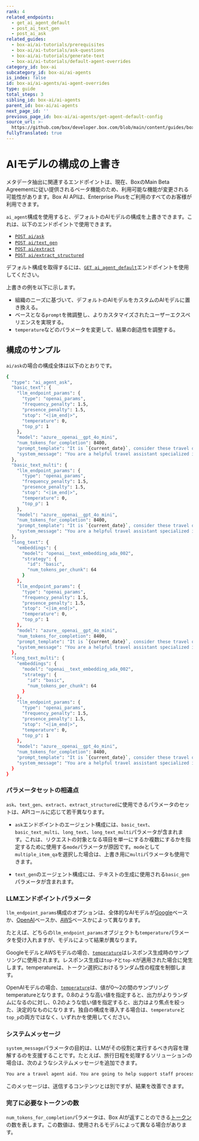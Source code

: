 ```yaml
---
rank: 4
related_endpoints:
  - get_ai_agent_default
  - post_ai_text_gen
  - post_ai_ask
related_guides:
  - box-ai/ai-tutorials/prerequisites
  - box-ai/ai-tutorials/ask-questions
  - box-ai/ai-tutorials/generate-text
  - box-ai/ai-tutorials/default-agent-overrides
category_id: box-ai
subcategory_id: box-ai/ai-agents
is_index: false
id: box-ai/ai-agents/ai-agent-overrides
type: guide
total_steps: 3
sibling_id: box-ai/ai-agents
parent_id: box-ai/ai-agents
next_page_id: ''
previous_page_id: box-ai/ai-agents/get-agent-default-config
source_url: >-
  https://github.com/box/developer.box.com/blob/main/content/guides/box-ai/ai-agents/ai-agent-overrides.md
fullyTranslated: true
---
```

# AIモデルの構成の上書き

<Message type="notice">

メタデータ抽出に関連するエンドポイントは、現在、BoxのMain Beta Agreementに従い提供されるベータ機能のため、利用可能な機能が変更される可能性があります。Box AI APIは、Enterprise Plusをご利用のすべてのお客様が利用できます。

</Message>

`ai_agent`構成を使用すると、デフォルトのAIモデルの構成を上書きできます。これは、以下のエンドポイントで使用できます。

* [`POST ai/ask`][ask]
* [`POST ai/text_gen`][text-gen]
* [`POST ai/extract`][extract]
* [`POST ai/extract_structured`][extract-structured]

<Message type="tip">

デフォルト構成を取得するには、[`GET ai_agent_default`][agent]エンドポイントを使用してください。

</Message>

上書きの例を以下に示します。

* 組織のニーズに基づいて、デフォルトのAIモデルをカスタムのAIモデルに置き換える。
* ベースとなる`prompt`を微調整し、よりカスタマイズされたユーザーエクスペリエンスを実現する。
* `temperature`などのパラメータを変更して、結果の創造性を調整する。

## 構成のサンプル

`ai/ask`の場合の構成全体は以下のとおりです。

```sh
{
  "type": "ai_agent_ask",
  "basic_text": {
    "llm_endpoint_params": {
      "type": "openai_params",
      "frequency_penalty": 1.5,
      "presence_penalty": 1.5,
      "stop": "<|im_end|>",
      "temperature": 0,
      "top_p": 1
    },
    "model": "azure__openai__gpt_4o_mini",
    "num_tokens_for_completion": 8400,
    "prompt_template": "It is `{current_date}`, consider these travel options `{content}` and answer the `{user_question}`.",
    "system_message": "You are a helpful travel assistant specialized in budget travel"
  },
  "basic_text_multi": {
    "llm_endpoint_params": {
      "type": "openai_params",
      "frequency_penalty": 1.5,
      "presence_penalty": 1.5,
      "stop": "<|im_end|>",
      "temperature": 0,
      "top_p": 1
    },
    "model": "azure__openai__gpt_4o_mini",
    "num_tokens_for_completion": 8400,
    "prompt_template": "It is `{current_date}`, consider these travel options `{content}` and answer the `{user_question}`.",
    "system_message": "You are a helpful travel assistant specialized in budget travel"
  },
  "long_text": {
    "embeddings": {
      "model": "openai__text_embedding_ada_002",
      "strategy": {
        "id": "basic",
        "num_tokens_per_chunk": 64
      }
    },
    "llm_endpoint_params": {
      "type": "openai_params",
      "frequency_penalty": 1.5,
      "presence_penalty": 1.5,
      "stop": "<|im_end|>",
      "temperature": 0,
      "top_p": 1
    },
    "model": "azure__openai__gpt_4o_mini",
    "num_tokens_for_completion": 8400,
    "prompt_template": "It is `{current_date}`, consider these travel options `{content}` and answer the `{user_question}`.",
    "system_message": "You are a helpful travel assistant specialized in budget travel"
  },
  "long_text_multi": {
    "embeddings": {
      "model": "openai__text_embedding_ada_002",
      "strategy": {
        "id": "basic",
        "num_tokens_per_chunk": 64
      }
    },
    "llm_endpoint_params": {
      "type": "openai_params",
      "frequency_penalty": 1.5,
      "presence_penalty": 1.5,
      "stop": "<|im_end|>",
      "temperature": 0,
      "top_p": 1
    },
    "model": "azure__openai__gpt_4o_mini",
    "num_tokens_for_completion": 8400,
    "prompt_template": "It is `{current_date}`, consider these travel options `{content}` and answer the `{user_question}`.",
    "system_message": "You are a helpful travel assistant specialized in budget travel"
  }
}

```

### パラメータセットの相違点

`ask`、`text_gen`、`extract`、`extract_structured`に使用できるパラメータのセットは、APIコールに応じて若干異なります。

* `ask`エンドポイントのエージェント構成には、`basic_text`、`basic_text_multi`、`long_text`、`long_text_multi`パラメータが含まれます。これは、リクエストの対象となる項目を単一にするか複数にするかを指定するために使用する`mode`パラメータが原因です。`mode`として`multiple_item_qa`を選択した場合は、上書き用に`multi`パラメータも使用できます。

* `text_gen`のエージェント構成には、テキストの生成に使用される`basic_gen`パラメータが含まれます。

### LLMエンドポイントパラメータ

`llm_endpoint_params`構成のオプションは、全体的なAIモデルが[Google][google-params]ベースか、[OpenAI][openai-params]ベースか、[AWS][aws-params]ベースかによって異なります。

たとえば、どちらの`llm_endpoint_params`オブジェクトも`temperature`パラメータを受け入れますが、モデルによって結果が異なります。

GoogleモデルとAWSモデルの場合、[`temperature`][google-temp]はレスポンス生成時のサンプリングに使用されます。レスポンス生成は`top-P`と`top-K`が適用された場合に発生します。temperatureは、トークン選択におけるランダム性の程度を制御します。

OpenAIモデルの場合、[`temperature`][openai-temp]は、値が0～2の間のサンプリングtemperatureとなります。0.8のような高い値を指定すると、出力がよりランダムになるのに対し、0.2のような低い値を指定すると、出力はより焦点を絞った、決定的なものになります。独自の構成を導入する場合は、`temperature`と`top_p`の両方ではなく、いずれかを使用してください。

### システムメッセージ

`system_message`パラメータの目的は、LLMがその役割と実行するべき内容を理解するのを支援することです。たとえば、旅行日程を処理するソリューションの場合は、次のようなシステムメッセージを追加できます。

```sh
You are a travel agent aid. You are going to help support staff process large amounts of schedules, tickets, etc.

```

このメッセージは、送信するコンテンツとは別ですが、結果を改善できます。

### 完了に必要なトークンの数

`num_tokens_for_completion`パラメータは、Box AIが返すことのできる[トークン][openai-tokens]の数を表します。この数値は、使用されるモデルによって異なる場合があります。

[ask]: e://post_ai_ask#param_ai_agent

[text-gen]: e://post_ai_text_gen#param_ai_agent

[extract]: e://post_ai_extract#param_ai_agent

[extract-structured]: e://post_ai_extract_structured#param_ai_agent

[google-params]: r://ai-llm-endpoint-params-google

[openai-params]: r://ai-llm-endpoint-params-openai

[openai-tokens]: https://help.openai.com/en/articles/4936856-what-are-tokens-and-how-to-count-them

[agent]: e://get_ai_agent_default

[google-temp]: https://ai.google.dev/gemini-api/docs/models/generative-models#model-parameters

[openai-temp]: https://community.openai.com/t/temperature-top-p-and-top-k-for-chatbot-responses/295542

[aws-params]: r://ai-llm-endpoint-params-aws
